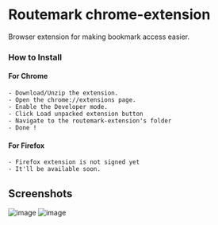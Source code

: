 # Routemark chrome-extension
Browser extension for making bookmark access easier.

 ### How to Install
  #### For Chrome
    - Download/Unzip the extension.
    - Open the chrome://extensions page.
    - Enable the Developer mode.
    - Click Load unpacked extension button
    - Navigate to the routemark-extension's folder
    - Done !

  #### For Firefox
    - Firefox extension is not signed yet
    - It'll be available soon.
    
    
    

## Screenshots
![image](https://user-images.githubusercontent.com/72941200/113023842-c1ef4880-918e-11eb-9ed1-d2b2015f4588.png)
![image](https://user-images.githubusercontent.com/72941200/113023530-67ee8300-918e-11eb-9baa-4cef606e188d.png)

